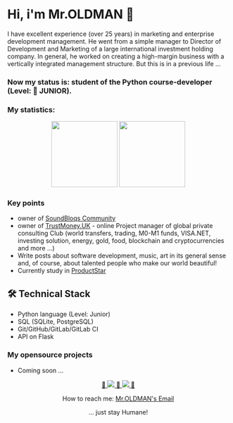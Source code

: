 <!--
**whoisoldman/whoisoldman.github.io** is a ✨ _special_ ✨ repository because its `README.md` (this file) appears on your GitHub profile.

Here are some ideas to get you started:

- 🔭 I’m currently working on ...
- 🌱 I’m currently learning ...
- 👯 I’m looking to collaborate on ...
- 🤔 I’m looking for help with ...
- 💬 Ask me about ...
- 📫 How to reach me: ...
- 😄 Pronouns: ...
- ⚡ Fun fact: ...
-->

# Hi, i'm Mr.OLDMAN 👋
I have excellent experience (over 25 years) in marketing and enterprise development management. He went from a simple manager to Director of Development and Marketing of a large international investment holding company. In general, he worked on creating a high-margin business with a vertically integrated management structure. But this is in a previous life ...

### Now my status is: student of the Python course-developer (Level: &#x1f535; JUNIOR).
### My statistics:
<p align='center'>
   <a href="https://github-readme-stats.vercel.app/api?username=whoisoldman&show_icons=true&count_private=true"><img
           height=150
           src="https://github-readme-stats.vercel.app/api?username=whoisoldman&show_icons=true&count_private=true"/></a>
   <a href="https://github.com/romankh3/github-readme-stats"><img height=150
   src="https://github-readme-stats.vercel.app/api/top-langs/?username=whoisoldman&layout=compact"/></a>
</p>

### Key points
*   owner of [SoundBloqs Community](https://soundbloqs.com/) <!-- and [Template Repository](https://github.com/template-repository) organizations.-->
*   owner of [TrustMoney.UK](https://trustmoney.uk/) - online Project manager of global private consulting Club (world transfers, trading, M0-M1 funds, VISA.NET, investing solution, energy, gold, food, blockchain and cryptocurrencies and more ...)
*   Write posts about software development, music, art in its general sense and, of course, about talented people who make our world beautiful!
*   Currently study in [ProductStar](https://productstar.ru/)

## 🛠 Technical Stack
*   Python language (Level: Junior) 
*   SQL (SQLite, PostgreSQL)
*   Git/GitHub/GitLab/GitLab CI
*   API on Flask

### My opensource projects

*   Coming soon ...

<p align='center'>
   <a href="https://www.linkedin.com/in/soundbloqs/">
      💬 <img src="https://img.shields.io/badge/linkedin-%230077B5.svg?&style=for-the-badge&logo=linkedin&logoColor=white"/> 💬
   </a>
   <a href="https://t.me/soundbloqsfb_bot">
       <img src="https://img.shields.io/badge/Telegram-2CA5E0?style=for-the-badge&logo=telegram&logoColor=white"/> 💬
   </a>
<p align='center'>
   How to reach me: <a href='mailto:it@dontnsp.am'>Mr.OLDMAN's Email</a>
</p>
<p align="center">... just stay Humane!</p>
